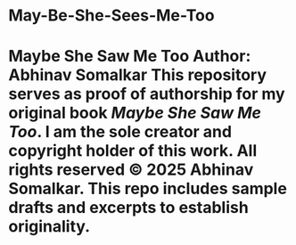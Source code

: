 # May-Be-She-Sees-Me-Too
# Maybe She Saw Me Too Author: Abhinav Somalkar    This repository serves as proof of authorship for my original book *Maybe She Saw Me Too*.   I am the sole creator and copyright holder of this work.    All rights reserved © 2025 Abhinav Somalkar.    This repo includes sample drafts and excerpts to establish originality.  
